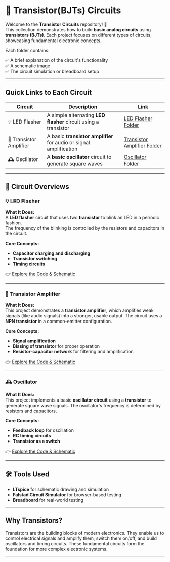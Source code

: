 # 🔌 Transistor(BJTs) Circuits

Welcome to the **Transistor Circuits** repository! 🎉  
This collection demonstrates how to build **basic analog circuits** using **transistors (BJTs)**. Each project focuses on different types of circuits, showcasing fundamental electronic concepts.

Each folder contains:

✅ A brief explanation of the circuit's functionality  
✅ A schematic image  
✅ The circuit simulation or breadboard setup 

---

## Quick Links to Each Circuit

| Circuit | Description | Link |
|--|--|--|
| 💡 LED Flasher | A simple alternating **LED flasher** circuit using a transistor | [LED Flasher Folder](./LED_Flasher) |
| 📡 Transistor Amplifier | A basic **transistor amplifier** for audio or signal amplification | [Transistor Amplifier Folder](./transistor_amplifier) |
| 🕰️ Oscillator | A **basic oscillator** circuit to generate square waves | [Oscillator Folder](./oscillator) |

---

## 📐 Circuit Overviews

### 💡 LED Flasher
**What It Does:**  
A **LED flasher** circuit that uses two **transistor** to blink an LED in a periodic fashion.  
The frequency of the blinking is controlled by the resistors and capacitors in the circuit.

**Core Concepts:**  
- **Capacitor charging and discharging**
- **Transistor switching**
- **Timing circuits**

👉 [Explore the Code & Schematic](./LED_Flasher)

---

### 📡 Transistor Amplifier
**What It Does:**  
This project demonstrates a **transistor amplifier**, which amplifies weak signals (like audio signals) into a stronger, usable output. The circuit uses a **NPN transistor** in a common-emitter configuration.

**Core Concepts:**  
- **Signal amplification**
- **Biasing of transistor** for proper operation
- **Resistor-capacitor network** for filtering and amplification

👉 [Explore the Code & Schematic](./transistor_amplifier)

---

### 🕰️ Oscillator
**What It Does:**  
This project implements a basic **oscillator circuit** using a **transistor** to generate square wave signals. The oscillator's frequency is determined by resistors and capacitors.

**Core Concepts:**  
- **Feedback loop** for oscillation
- **RC timing circuits**
- **Transistor as a switch**

👉 [Explore the Code & Schematic](./oscillator)

---

## 🛠️ Tools Used

- **LTspice** for schematic drawing and simulation
- **Falstad Circuit Simulator** for browser-based testing
- **Breadboard**  for real-world testing

---

## Why Transistors?

Transistors are the building blocks of modern electronics. They enable us to control electrical signals and amplify them, switch them on/off, and build oscillators and timing circuits. These fundamental circuits form the foundation for more complex electronic systems.

---



